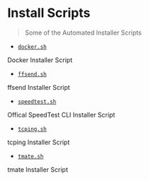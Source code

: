 # Install Scripts

> Some of the Automated Installer Scripts

* [`docker.sh`](install/docker.sh)

Docker Installer Script

* [`ffsend.sh`](install/ffsend.sh)

ffsend Installer Script

* [`speedtest.sh`](install/speedtest.sh)

Offical SpeedTest CLI Installer Script

* [`tcping.sh`](install/tcping.sh)

tcping Installer Script

* [`tmate.sh`](install/tmate.sh)

tmate Installer Script
